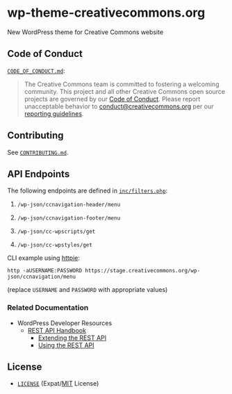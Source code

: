 # wp-theme-creativecommons.org

New WordPress theme for Creative Commons website 


## Code of Conduct

[`CODE_OF_CONDUCT.md`](CODE_OF_CONDUCT.md):
> The Creative Commons team is committed to fostering a welcoming community.
> This project and all other Creative Commons open source projects are governed
> by our [Code of Conduct][code_of_conduct]. Please report unacceptable
> behavior to [conduct@creativecommons.org](mailto:conduct@creativecommons.org)
> per our [reporting guidelines][reporting_guide].

[code_of_conduct]:https://creativecommons.github.io/community/code-of-conduct/
[reporting_guide]:https://creativecommons.github.io/community/code-of-conduct/enforcement/


## Contributing

See [`CONTRIBUTING.md`](CONTRIBUTING.md).


## API Endpoints

The following endpoints are defined in [`inc/filters.php`][filtersphp]:
1. `/wp-json/ccnavigation-header/menu`
2. `/wp-json/ccnavigation-footer/menu`

3. `/wp-json/cc-wpscripts/get`
4. `/wp-json/cc-wpstyles/get`

[filtersphp]: https://github.com/creativecommons/wp-theme-creativecommons.org/blob/master/inc/filters.php

CLI example using [httpie](https://httpie.org/):
```shell
http -aUSERNAME:PASSWORD https://stage.creativecommons.org/wp-json/ccnavigation/menu
 ```
(replace `USERNAME` and `PASSWORD` with appropriate values)


### Related Documentation

- WordPress Developer Resources
  - [REST API Handbook][apihandbook]
    - [Extending the REST API][extendingapi]
    - [Using the REST API][usingapi]

[apihandbook]: https://developer.wordpress.org/rest-api/
[extendingapi]: https://developer.wordpress.org/rest-api/extending-the-rest-api/
[usingapi]: https://developer.wordpress.org/rest-api/using-the-rest-api/


## License

- [`LICENSE`](LICENSE) (Expat/[MIT][mit] License)

[mit]: http://www.opensource.org/licenses/MIT "The MIT License | Open Source Initiative"
